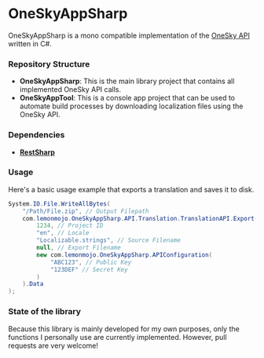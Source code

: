 OneSkyAppSharp
==============
OneSkyAppSharp is a mono compatible implementation of the [OneSky API](https://github.com/onesky/api-documentation-platform) written in C#.

### Repository Structure
* __OneSkyAppSharp__: This is the main library project that contains all implemented OneSky API calls.
* __OneSkyAppTool__: This is a console app project that can be used to automate build processes by downloading localization files using the OneSky API.

### Dependencies
* [__RestSharp__](http://restsharp.org/)

### Usage
Here's a basic usage example that exports a translation and saves it to disk.

```cs
System.IO.File.WriteAllBytes(
	"/Path/File.zip", // Output Filepath
	com.lemonmojo.OneSkyAppSharp.API.Translation.TranslationAPI.Export(
		1234, // Project ID
		"en", // Locale
		"Localizable.strings", // Source Filename
		null, // Export Filename
		new com.lemonmojo.OneSkyAppSharp.APIConfiguration(
			"ABC123", // Public Key
			"123DEF" // Secret Key
		)
	).Data
);
```

### State of the library
Because this library is mainly developed for my own purposes, only the functions I personally use are currently implemented. However, pull requests are very welcome!
